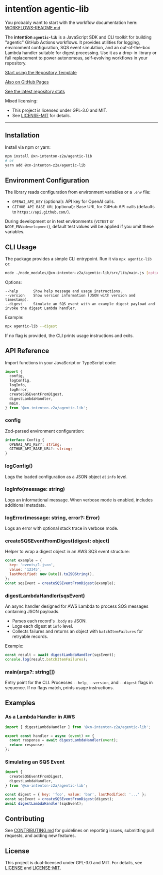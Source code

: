 # intentïon agentic-lib

You probably want to start with the workflow documentation here: [WORKFLOWS-README.md](https://github.com/xn-intenton-z2a/agentic-lib/blob/main/WORKFLOWS-README.md)

The **intentïon `agentic-lib`** is a JavaScript SDK and CLI toolkit for building "agentic" GitHub Actions workflows. It provides utilities for logging, environment configuration, SQS event simulation, and an out-of-the-box Lambda handler suitable for digest processing. Use it as a drop-in library or full replacement to power autonomous, self-evolving workflows in your repository.

[Start using the Repository Template](https://github.com/xn-intenton-z2a/repository0)

[Also on GitHub Pages](https://xn-intenton-z2a.github.io/agentic-lib/index.html)

[See the latest repository stats](https://xn-intenton-z2a.github.io/agentic-lib/latest.html)

Mixed licensing:

* This project is licensed under GPL-3.0 and MIT.
* See [LICENSE-MIT](LICENSE-MIT) for details.

---

## Installation

Install via npm or yarn:

```bash
npm install @xn-intenton-z2a/agentic-lib
# or
yarn add @xn-intenton-z2a/agentic-lib
```

## Environment Configuration

The library reads configuration from environment variables or a `.env` file:

- `OPENAI_API_KEY` (optional): API key for OpenAI calls.
- `GITHUB_API_BASE_URL` (optional): Base URL for GitHub API calls (defaults to `https://api.github.com/`).

During development or in test environments (`VITEST` or `NODE_ENV=development`), default test values will be applied if you omit these variables.

## CLI Usage

The package provides a simple CLI entrypoint. Run it via `npx agentic-lib` or:

```bash
node ./node_modules/@xn-intenton-z2a/agentic-lib/src/lib/main.js [options]
```

Options:
```
--help       Show help message and usage instructions.
--version    Show version information (JSON with version and timestamp).
--digest     Simulate an SQS event with an example digest payload and invoke the digest Lambda handler.
```

Example:
```bash
npx agentic-lib --digest
```

If no flag is provided, the CLI prints usage instructions and exits.

## API Reference

Import functions in your JavaScript or TypeScript code:

```js
import {
  config,
  logConfig,
  logInfo,
  logError,
  createSQSEventFromDigest,
  digestLambdaHandler,
  main,
} from '@xn-intenton-z2a/agentic-lib';
```

### config

Zod-parsed environment configuration:

```ts
interface Config {
  OPENAI_API_KEY?: string;
  GITHUB_API_BASE_URL?: string;
}
```

### logConfig()

Logs the loaded configuration as a JSON object at `info` level.

### logInfo(message: string)

Logs an informational message. When verbose mode is enabled, includes additional metadata.

### logError(message: string, error?: Error)

Logs an error with optional stack trace in verbose mode.

### createSQSEventFromDigest(digest: object)

Helper to wrap a digest object in an AWS SQS event structure:

```js
const example = {
  key: 'events/1.json',
  value: '12345',
  lastModified: new Date().toISOString(),
};
const sqsEvent = createSQSEventFromDigest(example);
```

### digestLambdaHandler(sqsEvent)

An async handler designed for AWS Lambda to process SQS messages containing JSON payloads.

- Parses each record's `.body` as JSON.
- Logs each digest at `info` level.
- Collects failures and returns an object with `batchItemFailures` for retryable records.

Example:
```js
const result = await digestLambdaHandler(sqsEvent);
console.log(result.batchItemFailures);
```

### main(args?: string[])

Entry point for the CLI. Processes `--help`, `--version`, and `--digest` flags in sequence. If no flags match, prints usage instructions.

## Examples

### As a Lambda Handler in AWS

```ts
import { digestLambdaHandler } from '@xn-intenton-z2a/agentic-lib';

export const handler = async (event) => {
  const response = await digestLambdaHandler(event);
  return response;
};
```

### Simulating an SQS Event

```js
import {
  createSQSEventFromDigest,
  digestLambdaHandler,
} from '@xn-intenton-z2a/agentic-lib';

const digest = { key: 'foo', value: 'bar', lastModified: '...' };
const sqsEvent = createSQSEventFromDigest(digest);
await digestLambdaHandler(sqsEvent);
```

## Contributing

See [CONTRIBUTING.md](../../CONTRIBUTING.md) for guidelines on reporting issues, submitting pull requests, and adding new features.

## License

This project is dual-licensed under GPL-3.0 and MIT. For details, see [LICENSE](LICENSE) and [LICENSE-MIT](LICENSE-MIT).
